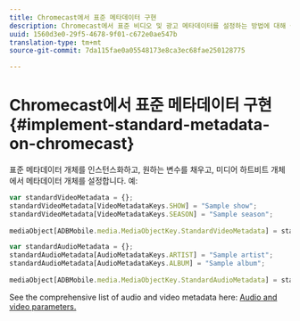 ```yaml
---
title: Chromecast에서 표준 메타데이터 구현
description: Chromecast에서 표준 비디오 및 광고 메타데이터를 설정하는 방법에 대해 설명합니다.
uuid: 1560d3e0-29f5-4678-9f01-c672e0ae547b
translation-type: tm+mt
source-git-commit: 7da115fae0a05548173e8ca3ec68fae250128775

---
```



# Chromecast에서 표준 메타데이터 구현{#implement-standard-metadata-on-chromecast}

표준 메타데이터 개체를 인스턴스화하고, 원하는 변수를 채우고, 미디어 하트비트 개체에서 메타데이터 개체를 설정합니다. 예:

```js
var standardVideoMetadata = {}; 
standardVideoMetadata[VideoMetadataKeys.SHOW] = "Sample show"; 
standardVideoMetadata[VideoMetadataKeys.SEASON] = "Sample season"; 
 
mediaObject[ADBMobile.media.MediaObjectKey.StandardVideoMetadata] = standardVideoMetadata;
```

```js
var standardAudioMetadata = {}; 
standardAudioMetadata[AudioMetadataKeys.ARTIST] = "Sample artist"; 
standardAudioMetadata[AudioMetadataKeys.ALBUM] = "Sample album"; 
 
mediaObject[ADBMobile.media.MediaObjectKey.StandardAudioMetadata] = standardAudioMetadata;
```

See the comprehensive list of audio and video metadata here: [Audio and video parameters.](/help/metrics-and-metadata/audio-video-parameters.md)
